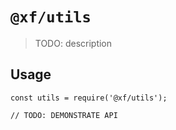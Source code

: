 # `@xf/utils`

> TODO: description

## Usage

```
const utils = require('@xf/utils');

// TODO: DEMONSTRATE API
```
